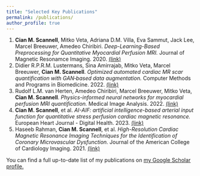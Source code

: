 ```yaml
---
title: "Selected Key Publications"
permalink: /publications/
author_profile: true
---
```


1. <b>Cian M. Scannell</b>, Mitko Veta, Adriana D.M. Villa, Eva Sammut, Jack Lee, Marcel Breeuwer, Amedeo Chiribiri.  <i>Deep-Learning-Based Preprocessing for Quantitative Myocardial Perfusion MRI.</i> Journal of Magnetic Resonamce Imaging. 2020. 
<a href="https://doi.org/10.1002/jmri.26983">(link)</a> 
2. Didier R.P.R.M. Lustermans, Sina Amirrajab, Mitko Veta, Marcel Breeuwer, <b>Cian M. Scannell</b>. <i>Optimized automated cardiac MR scar quantification with GAN‐based data augmentation.</i> Computer Methods and Programs in Biomedicine. 2022. 
<a href="https://doi.org/10.1016/j.cmpb.2022.107116">(link)</a> 
3. Rudolf L.M. van Herten, Amedeo Chiribiri, Marcel Breeuwer, Mitko Veta, <b>Cian M. Scannell</b>. <i>Physics-informed neural networks for myocardial perfusion MRI quantification.</i> Medical Image Analysis. 2022.
<a href="https://doi.org/10.1016/j.media.2022.102399">(link)</a> 
4. <b>Cian M. Scannell</b>, et al. <i>AI-AIF: artificial intelligence-based arterial input function for quantitative stress perfusion cardiac magnetic resonance.</i> European Heart Journal - Digital Health. 2023. 
<a href="https://doi.org/10.1093/ehjdh/ztac074">(link)</a> 
5. Haseeb Rahman, <b>Cian M. Scannell</b>, et al. <i>High-Resolution Cardiac Magnetic Resonance Imaging Techniques for the Identification of Coronary Microvascular Dysfunction.</i> Journal of the American College of Cardiology Imaging. 2021. 
<a href="https://doi.org/10.1016/j.jcmg.2020.10.015">(link)</a> 

You can find a full up-to-date list of my publications on <u><a href="{{https://scholar.google.com/citations?user=EWjAN3YAAAAJ&hl=en}}">my Google Scholar profile</a>.</u>
